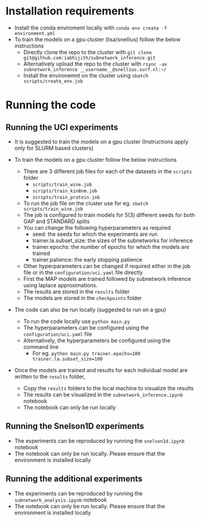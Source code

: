 # Installation requirements
- Install the conda enviroment locally with `conda env create -f environment.yml`  
- To train the models on a gpu cluster (lisa/snellius) follow the below instructions
    - Directly clone the repo to the cluster with `git clone git@github.com:iabhijith/subnetwork_inference.git`
    - Alternatively upload the repo to the cluster with `rsync -av subnetwork_inference __username__@snellius.surf.nl:~/`
    - Install the environemnt on the cluster using `sbatch scripts/create_env.job`

# Running the code
## Running the UCI experiments
- It is suggested to train the models on a gpu cluster (Instructions apply only for SLURM based clusters)
- To train the models on a gpu cluster follow the below instructions
    - There are 3 different job files for each of the datasets in the `scripts` folder
        - `scripts/train_wine.job`
        - `scripts/train_kin8nm.job`
        - `scripts/train_protein.job`
    - To run the job file on the cluster use for eg. `sbatch scripts/train_wine.job`
    - The job is configured to train models for 5(3) different seeds for both GAP and STANDARD splits
    - You can change the following hyperparameters as required
        - seed: the seeds for which the experiments are run
        - trainer.la.subset_size: the sizes of the subnetworks for inference
        - trainer.epochs: the number of epochs for which the models are trained
        - trainer.patience: the early stopping patience
    - Other hyperparameters can be changed if required either in the job file or in the `configuration/uci.yaml` file directly
    - First the MAP models are trained followed by subnetwork inference using laplace approximations.
    - The results are stored in the `results` folder
    - The models are stored in the `checkpoints` folder

- The code can also be run locally (suggested to run on a gpu)
    - To run the code locally use `python main.py`
    - The hyperparameters can be configured using the `configuration/uci.yaml` file 
    - Alternatively, the hyperparameters be configured using the command line
        - For eg. `python main.py trainer.epochs=100 trainer.la.subset_size=100`
        
- Once the models are trained and results for each individual model are written to the `results` folder,
    - Copy the `results` folders to the local machine to visualize the results
    - The results can be visualized in the `subnetwork_inference.ipynb` notebook
    - The notebook can only be run locally


## Running the Snelson1D experiments
- The experiments can be reproduced by running the `snelson1d.ipynb` notebook
- The notebook can only be run locally. Please ensure that the environment is installed locally

## Running the additional experiments
- The experiments can be reproduced by running the `subnetwork_analysis.ipynb` notebook
- The notebook can only be run locally. Please ensure that the environment is installed locally
   